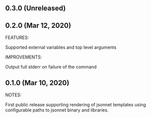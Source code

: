 ## 0.3.0 (Unreleased)

## 0.2.0 (Mar 12, 2020)

FEATURES:

Supported external variables and top level arguments

IMPROVEMENTS:

Output full stderr on failure of the command

## 0.1.0 (Mar 10, 2020)

NOTES:

First public release supporting rendering of jsonnet templates using configurable paths to jsonnet binary and libraries.

